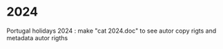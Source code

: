# 2024
Portugal holidays 2024 : make "cat 2024.doc" to see autor copy rigts and metadata autor rigths

